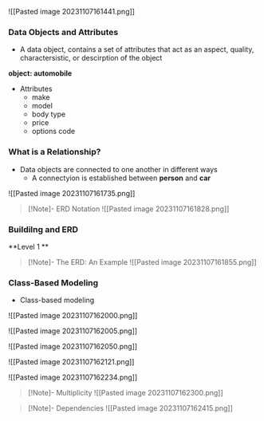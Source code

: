 ![[Pasted image 20231107161441.png]]

### Data Objects and Attributes
- A data object, contains a set of attributes that act as an aspect, quality, charactersistic, or descirption of the object 

**object: automobile**
- Attributes 
	- make 
	- model
	- body type 
	- price
	- options code 

### What is a Relationship? 

- Data objects are connected to one another in different ways 
	- A connectyion is established between **person** and **car** 

![[Pasted image 20231107161735.png]]


>[!Note]- ERD Notation 
>![[Pasted image 20231107161828.png]]


### Buildilng and ERD 
**Level 1 **


>[!Note]- The ERD: An Example 
>![[Pasted image 20231107161855.png]]


### Class-Based Modeling 
- Class-based modeling 


![[Pasted image 20231107162000.png]]


![[Pasted image 20231107162005.png]]

![[Pasted image 20231107162050.png]]


![[Pasted image 20231107162121.png]]


![[Pasted image 20231107162234.png]]


>[!Note]- Multiplicity 
>![[Pasted image 20231107162300.png]]


>[!Note]- Dependencies 
>![[Pasted image 20231107162415.png]]